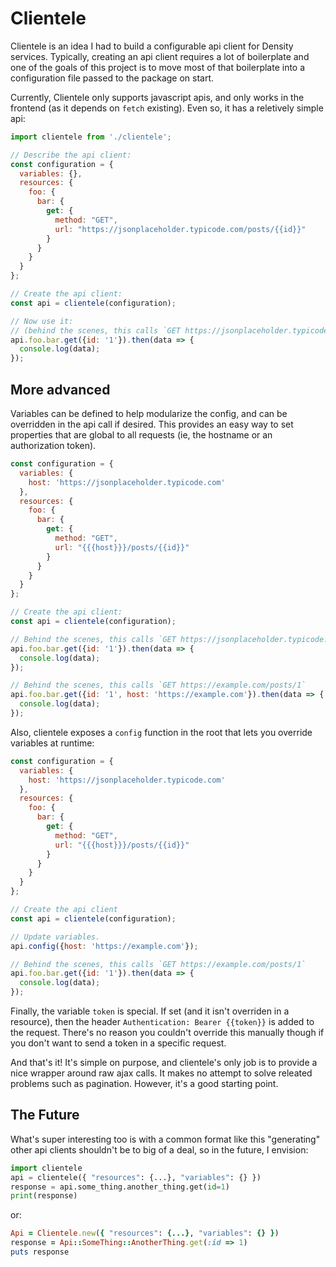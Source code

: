 # Clientele

Clientele is an idea I had to build a configurable api client for Density services. Typically,
creating an api client requires a lot of boilerplate and one of the goals of this project is to move
most of that boilerplate into a configuration file passed to the package on start.

Currently, Clientele only supports javascript apis, and only works in the frontend (as it depends on
`fetch` existing). Even so, it has a reletively simple api:

```javascript
import clientele from './clientele';

// Describe the api client:
const configuration = {
  variables: {},
  resources: {
    foo: {
      bar: {
        get: {
          method: "GET",
          url: "https://jsonplaceholder.typicode.com/posts/{{id}}"
        }
      }
    }
  }
};

// Create the api client:
const api = clientele(configuration);

// Now use it:
// (behind the scenes, this calls `GET https://jsonplaceholder.typicode.com/posts/1`)
api.foo.bar.get({id: '1'}).then(data => {
  console.log(data);
});
```

## More advanced

Variables can be defined to help modularize the config, and can be overridden in the api call if
desired. This provides an easy way to set properties that are global to all requests (ie, the
hostname or an authorization token).

```javascript
const configuration = {
  variables: {
    host: 'https://jsonplaceholder.typicode.com'
  },
  resources: {
    foo: {
      bar: {
        get: {
          method: "GET",
          url: "{{{host}}}/posts/{{id}}"
        }
      }
    }
  }
};

// Create the api client:
const api = clientele(configuration);

// Behind the scenes, this calls `GET https://jsonplaceholder.typicode.com/posts/1`
api.foo.bar.get({id: '1'}).then(data => {
  console.log(data);
});

// Behind the scenes, this calls `GET https://example.com/posts/1`
api.foo.bar.get({id: '1', host: 'https://example.com'}).then(data => {
  console.log(data);
});
```

Also, clientele exposes a `config` function in the root that lets you override variables at
runtime:

```javascript
const configuration = {
  variables: {
    host: 'https://jsonplaceholder.typicode.com'
  },
  resources: {
    foo: {
      bar: {
        get: {
          method: "GET",
          url: "{{{host}}}/posts/{{id}}"
        }
      }
    }
  }
};

// Create the api client
const api = clientele(configuration);

// Update variables.
api.config({host: 'https://example.com'});

// Behind the scenes, this calls `GET https://example.com/posts/1`
api.foo.bar.get({id: '1'}).then(data => {
  console.log(data);
});
```

Finally, the variable `token` is special. If set (and it isn't overriden in a resource), then the
header `Authentication: Bearer {{token}}` is added to the request. There's no reason you couldn't
override this manually though if you don't want to send a token in a specific request.

And that's it! It's simple on purpose, and clientele's only job is to provide a nice wrapper around
raw ajax calls. It makes no attempt to solve releated problems such as pagination. However, it's a
good starting point.

## The Future

What's super interesting too is with a common format like this "generating" other api clients
shouldn't be to big of a deal, so in the future, I envision:

```python
import clientele
api = clientele({ "resources": {...}, "variables": {} })
response = api.some_thing.another_thing.get(id=1)
print(response)
```

or:

```ruby
Api = Clientele.new({ "resources": {...}, "variables": {} })
response = Api::SomeThing::AnotherThing.get(:id => 1)
puts response
```

